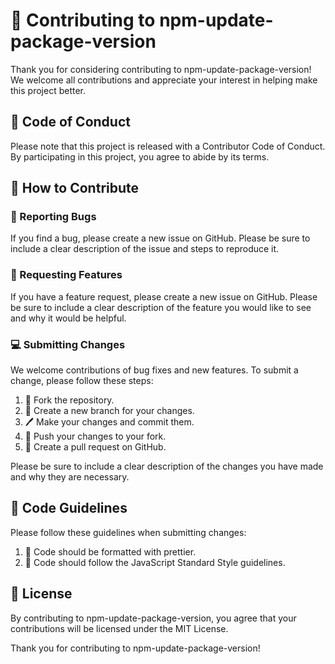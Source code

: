 # 🤝 Contributing to npm-update-package-version

Thank you for considering contributing to npm-update-package-version! We welcome all contributions and appreciate your interest in helping make this project better.

## 📝 Code of Conduct

Please note that this project is released with a Contributor Code of Conduct. By participating in this project, you agree to abide by its terms.

## 🤔 How to Contribute

### 🐞 Reporting Bugs

If you find a bug, please create a new issue on GitHub. Please be sure to include a clear description of the issue and steps to reproduce it.

### 🚀 Requesting Features

If you have a feature request, please create a new issue on GitHub. Please be sure to include a clear description of the feature you would like to see and why it would be helpful.

### 💻 Submitting Changes

We welcome contributions of bug fixes and new features. To submit a change, please follow these steps:

1. 🍴 Fork the repository.
2. 🌿 Create a new branch for your changes.
3. 🖊️ Make your changes and commit them.
4. 🚀 Push your changes to your fork.
5. 🤝 Create a pull request on GitHub.

Please be sure to include a clear description of the changes you have made and why they are necessary.

## 📜 Code Guidelines

Please follow these guidelines when submitting changes:

1. 🌟 Code should be formatted with prettier.
2. 📏 Code should follow the JavaScript Standard Style guidelines.

## 📄 License

By contributing to npm-update-package-version, you agree that your contributions will be licensed under the MIT License.

Thank you for contributing to npm-update-package-version!
